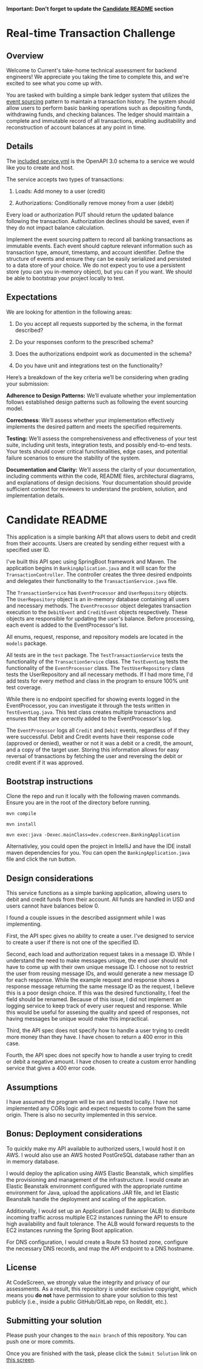 **Important: Don't forget to update the [Candidate README](#candidate-readme) section**

Real-time Transaction Challenge
===============================
## Overview
Welcome to Current's take-home technical assessment for backend engineers! We appreciate you taking the time to complete this, and we're excited to see what you come up with.

You are tasked with building a simple bank ledger system that utilizes the [event sourcing](https://martinfowler.com/eaaDev/EventSourcing.html) pattern to maintain a transaction history. The system should allow users to perform basic banking operations such as depositing funds, withdrawing funds, and checking balances. The ledger should maintain a complete and immutable record of all transactions, enabling auditability and reconstruction of account balances at any point in time.

## Details
The [included service.yml](service.yml) is the OpenAPI 3.0 schema to a service we would like you to create and host.

The service accepts two types of transactions:
1) Loads: Add money to a user (credit)

2) Authorizations: Conditionally remove money from a user (debit)

Every load or authorization PUT should return the updated balance following the transaction. Authorization declines should be saved, even if they do not impact balance calculation.


Implement the event sourcing pattern to record all banking transactions as immutable events. Each event should capture relevant information such as transaction type, amount, timestamp, and account identifier.
Define the structure of events and ensure they can be easily serialized and persisted to a data store of your choice. We do not expect you to use a persistent store (you can you in-memory object), but you can if you want. We should be able to bootstrap your project locally to test.

## Expectations
We are looking for attention in the following areas:
1) Do you accept all requests supported by the schema, in the format described?

2) Do your responses conform to the prescribed schema?

3) Does the authorizations endpoint work as documented in the schema?

4) Do you have unit and integrations test on the functionality?

Here’s a breakdown of the key criteria we’ll be considering when grading your submission:

**Adherence to Design Patterns:** We’ll evaluate whether your implementation follows established design patterns such as following the event sourcing model.

**Correctness**: We’ll assess whether your implementation effectively implements the desired pattern and meets the specified requirements.

**Testing:** We’ll assess the comprehensiveness and effectiveness of your test suite, including unit tests, integration tests, and possibly end-to-end tests. Your tests should cover critical functionalities, edge cases, and potential failure scenarios to ensure the stability of the system.

**Documentation and Clarity:** We’ll assess the clarity of your documentation, including comments within the code, README files, architectural diagrams, and explanations of design decisions. Your documentation should provide sufficient context for reviewers to understand the problem, solution, and implementation details.

# Candidate README

This application is a simple banking API that allows users to debit and credit from their accounts. Users are created by sending either request with a specified user ID. 

I've built this API spec using SpringBoot framework and Maven. The application begins in `BankingAplication.java` and it will scan for the `TransactionController`. The controller creates the three desired endpoints and delegates their functionality to the `TransactionService.java` file.    

The `TransactionService` has `EventProcessor` and `UserRepository` objects. The `UserRepository` object is an in-memory database containing all users and necessary methods. The `EventProcessor` object delegates transaction execution to the `DebitEvent` and `CreditEvent` objects respectively. These objects are responsible for updating the user's balance. Before processing, each event is added to the EventProcessor's list. 

All enums, request, response, and repository models are located in the `models` package.

All tests are in the `test` package. The `TestTransactionService` tests the functionality of the `TransactionService` class. The `TestEventLog` tests the functionality of the `EventProcessor` class. The `TestUserRepository` class tests the UserRepository and all necessary methods. If I had more time, I'd add tests for every method and class in the program to ensure 100% unit test coverage. 

While there is no endpoint specified for showing events logged in the EventProcessor, you can investigate it through the tests written in `TestEventLog.java`.  This test class creates multiple transactions and ensures that they are correctly added to the EventProcessor's log. 

The `EventProcessor` logs all `Credit` and `Debit` events, regardless of if they were successful. Debit and Credit events have their response code (approved or denied), weather or not it was a debit or a credit, the amount, and a copy of the target user. Storing this information allows for easy reversal of transactions by fetching the user and reversing the debit or credit event if it was approved. 

## Bootstrap instructions
Clone the repo and run it locally with the following maven commands. Ensure you are in the root of the directory before running.   

`mvn compile`

`mvn install`

`mvn exec:java -Dexec.mainClass=dev.codescreen.BankingApplication`

Alternativley, you could open the project in IntelliJ and have the IDE install maven dependencies for you. You can open the `BankingApplication.java`  file and click the run button. 
## Design considerations
This service functions as a simple banking application, allowing users to debit and credit funds from their account. All funds are handled in USD and users cannot have balances below 0.  

I found a couple issues in the described assignment while I was implementing. 

First, the API spec gives no ability to create a user. I've designed to service to create a user if there is not one of the specified ID. 

Second, each load and authorization request takes in a message ID. While I understand the need to make messages unique, the end user should not have to come up with their own unique message ID. I choose not to restrict the user from reusing message IDs, and would generate a new message ID for each response. While the example request and response shows a response message returning the same message ID as the request, I believe this is a poor design choice. If this was the desired functionality, I feel the field should be renamed. Because of this issue, I did not implement an logging service to keep track of every user request and response. While this would be useful for assesing the quality and speed of responses, not having messages be unique would make this impractical. 

Third, the API spec does not specify how to handle a user trying to credit more money than they have. I have chosen to return a 400 error in this case.

Fourth, the API spec does not specify how to handle a user trying to credit or debit a negative amount. I have chosen to create a custom error handling service that gives a 400 error code. 

## Assumptions
I have assumed the program will be ran and tested locally. I have not implemented any CORs logic and expect requests to come from the same origin. There is also no security implemented in this service. 

## Bonus: Deployment considerations
To quickly make my API available to authorized users, I would host it on AWS. I would also use an AWS hosted PostGreSQL database rather than an in memory database.

I would deploy the aplication using AWS Elastic Beanstalk, which simplifies the provisioning and management of the infrastructure. I would create an Elastic Beanstalk environment configured with the appropriate runtime environment for Java, upload the applications JAR file, and let Elastic Beanstalk handle the deployment and scaling of the application.

Additionally, I would set up an Application Load Balancer (ALB) to distribute incoming traffic across multiple EC2 instances running the API to ensure high availability and fault tolerance. The ALB would forward requests to the EC2 instances running the Spring Boot application.

For DNS configuration, I would create a Route 53 hosted zone, configure the necessary DNS records, and map the API endpoint to a DNS hostname.

## License

At CodeScreen, we strongly value the integrity and privacy of our assessments. As a result, this repository is under exclusive copyright, which means you **do not** have permission to share your solution to this test publicly (i.e., inside a public GitHub/GitLab repo, on Reddit, etc.). <br>

## Submitting your solution

Please push your changes to the `main branch` of this repository. You can push one or more commits. <br>

Once you are finished with the task, please click the `Submit Solution` link on <a href="https://app.codescreen.com/candidate/dc3b345c-67fd-49a9-a9cf-f0d821b0a06e" target="_blank">this screen</a>.
